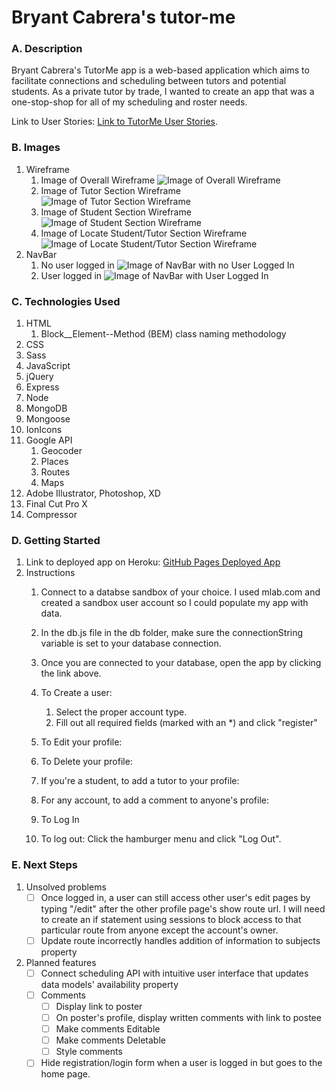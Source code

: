 # Bryant Cabrera's tutor-me

### A. Description
Bryant Cabrera's TutorMe app is a web-based application which aims to facilitate connections and scheduling between tutors and potential students.  As a private tutor by trade, I wanted to create an app that was a one-stop-shop for all of my scheduling and roster needs.

Link to User Stories: [Link to TutorMe User Stories](https://github.com/BryantCabrera/tutor-me).

### B. Images
1. Wireframe
    1. Image of Overall Wireframe
    ![Image of Overall Wireframe](public/imgs/README_imgs/TutorMe_wireframe.png)
    2. Image of Tutor Section Wireframe
    ![Image of Tutor Section Wireframe](public/imgs/README_imgs/TutorMe_wireframe-tutor.png)
    3. Image of Student Section Wireframe
    ![Image of Student Section Wireframe](public/imgs/README_imgs/TutorMe_wireframe-student.png)
    4. Image of Locate Student/Tutor Section Wireframe
    ![Image of Locate Student/Tutor Section Wireframe](public/imgs/README_imgs/TutorMe_wireframe-locate.png)
2. NavBar
    1.  No user logged in
    ![Image of NavBar with no User Logged In](public/imgs/README_imgs/TutorMe_wireframe-navbar-nouser.png)
    2.  User logged in
    ![Image of NavBar with User Logged In](public/imgs/README_imgs/TutorMe_wireframe-navbar-user.png)

### C. Technologies Used
1. HTML
    1. Block__Element--Method (BEM) class naming methodology
2. CSS
3. Sass
3. JavaScript
4. jQuery
5. Express
6. Node
7. MongoDB
8. Mongoose
9. IonIcons
10. Google API
    1. Geocoder
    2. Places
    3. Routes
    4. Maps
11. Adobe Illustrator, Photoshop, XD
12. Final Cut Pro X
13. Compressor

### D. Getting Started
1. Link to deployed app on Heroku:
[GitHub Pages Deployed App](https://bryantcabrera.github.io/tutor-me/#)
2. Instructions
    1. Connect to a databse sandbox of your choice.  I used mlab.com and created a sandbox user account so I could populate my app with data.
    2. In the db.js file in the db folder, make sure the connectionString variable is set to your database connection.
    3. Once you are connected to your database, open the app by clicking the link above.
    4. To Create a user: 
        1. Select the proper account type.  
        2. Fill out all required fields (marked with an *) and click "register"
    5. To Edit your profile:
    6. To Delete your profile:
    7. If you're a student, to add a tutor to your profile:
    8. For any account, to add a comment to anyone's profile:
    9. To Log In

    10. To log out: Click the hamburger menu and click "Log Out".

### E. Next Steps
1. Unsolved problems
    - [ ] Once logged in, a user can still access other user's edit pages by typing "/edit" after the other profile page's show route url.  I will need to create an if statement using sessions to block access to that particular route from anyone except the account's owner. 
    - [ ] Update route incorrectly handles addition of information to subjects property
2. Planned features
    - [ ] Connect scheduling API with intuitive user interface that updates data models' availability property
    - [ ] Comments
        - [ ] Display link to poster
        - [ ] On poster's profile, display written comments with link to postee
        - [ ] Make comments Editable
        - [ ] Make comments Deletable
        - [ ] Style comments
    - [ ] Hide registration/login form when a user is logged in but goes to the home page.